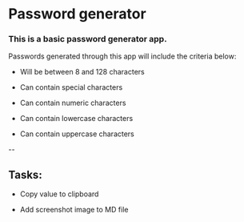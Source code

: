 # Password generator

### This is a basic password generator app.

Passwords generated through this app will include the criteria below:

- Will be between 8 and 128 characters

- Can contain special characters

- Can contain numeric characters

- Can contain lowercase characters

- Can contain uppercase characters

--

## Tasks:

- Copy value to clipboard

- Add screenshot image to MD file